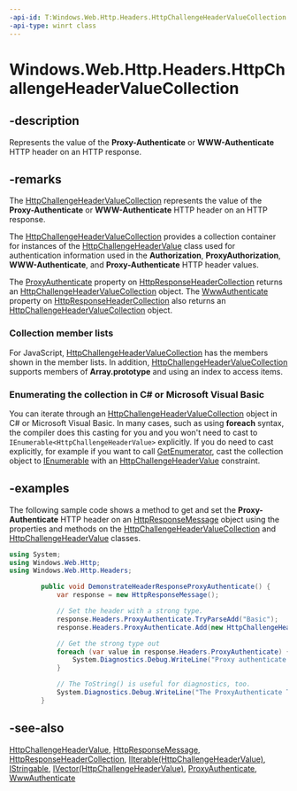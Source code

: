 ```yaml
---
-api-id: T:Windows.Web.Http.Headers.HttpChallengeHeaderValueCollection
-api-type: winrt class
---
```


<!-- Class syntax.
public class HttpChallengeHeaderValueCollection : Windows.Foundation.Collections.IIterable<Windows.Web.Http.Headers.HttpChallengeHeaderValue>, Windows.Foundation.Collections.IVector<Windows.Web.Http.Headers.HttpChallengeHeaderValue>, Windows.Foundation.IStringable, Windows.Web.Http.Headers.IHttpChallengeHeaderValueCollection
-->

# Windows.Web.Http.Headers.HttpChallengeHeaderValueCollection

## -description
Represents the value of the **Proxy-Authenticate** or **WWW-Authenticate** HTTP header on an HTTP response.

## -remarks
The [HttpChallengeHeaderValueCollection](httpchallengeheadervaluecollection.md) represents the value of the **Proxy-Authenticate** or **WWW-Authenticate** HTTP header on an HTTP response.

The [HttpChallengeHeaderValueCollection](httpchallengeheadervaluecollection.md) provides a collection container for instances of the [HttpChallengeHeaderValue](httpchallengeheadervalue.md) class used for authentication information used in the **Authorization**, **ProxyAuthorization**, **WWW-Authenticate**, and **Proxy-Authenticate** HTTP header values.

The [ProxyAuthenticate](httpresponseheadercollection_proxyauthenticate.md) property on [HttpResponseHeaderCollection](httpresponseheadercollection.md) returns an [HttpChallengeHeaderValueCollection](httpchallengeheadervaluecollection.md) object. The [WwwAuthenticate](httpresponseheadercollection_wwwauthenticate.md) property on [HttpResponseHeaderCollection](httpresponseheadercollection.md) also returns an [HttpChallengeHeaderValueCollection](httpchallengeheadervaluecollection.md) object.

### Collection member lists

For JavaScript, [HttpChallengeHeaderValueCollection](httpchallengeheadervaluecollection.md) has the members shown in the member lists. In addition, [HttpChallengeHeaderValueCollection](httpchallengeheadervaluecollection.md) supports members of **Array.prototype** and using an index to access items.


<!--Begin NET note for IEnumerable support-->
### Enumerating the collection in C# or Microsoft Visual Basic

You can iterate through an [HttpChallengeHeaderValueCollection](httpchallengeheadervaluecollection.md) object in C# or Microsoft Visual Basic. In many cases, such as using **foreach** syntax, the compiler does this casting for you and you won't need to cast to `IEnumerable<HttpChallengeHeaderValue>` explicitly. If you do need to cast explicitly, for example if you want to call [GetEnumerator](https://docs.microsoft.com/dotnet/api/system.collections.ienumerable.getenumerator), cast the collection object to [IEnumerable<T>](https://docs.microsoft.com/dotnet/api/system.collections.generic.ienumerable-1) with an [HttpChallengeHeaderValue](httpchallengeheadervalue.md) constraint.


<!--End NET note for IEnumerable support-->

## -examples
The following sample code shows a method to get and set the **Proxy-Authenticate** HTTP header on an [HttpResponseMessage](../windows.web.http/httpresponsemessage.md) object using the properties and methods on the [HttpChallengeHeaderValueCollection](httpchallengeheadervaluecollection.md) and [HttpChallengeHeaderValue](httpchallengeheadervalue.md) classes.

```csharp
using System;
using Windows.Web.Http;
using Windows.Web.Http.Headers;

        public void DemonstrateHeaderResponseProxyAuthenticate() {
            var response = new HttpResponseMessage();

            // Set the header with a strong type.
            response.Headers.ProxyAuthenticate.TryParseAdd("Basic");
            response.Headers.ProxyAuthenticate.Add(new HttpChallengeHeaderValue("authScheme", "authToken"));

            // Get the strong type out
            foreach (var value in response.Headers.ProxyAuthenticate) {
                System.Diagnostics.Debug.WriteLine("Proxy authenticate scheme and token: {0} {1}", value.Scheme, value.Token);
            }

            // The ToString() is useful for diagnostics, too.
            System.Diagnostics.Debug.WriteLine("The ProxyAuthenticate ToString() results: {0}", response.Headers.ProxyAuthenticate.ToString());
        }

```



## -see-also
[HttpChallengeHeaderValue](httpchallengeheadervalue.md), [HttpResponseMessage](../windows.web.http/httpresponsemessage.md), [HttpResponseHeaderCollection](httpresponseheadercollection.md), [IIterable(HttpChallengeHeaderValue)](../windows.foundation.collections/iiterable_1.md), [IStringable](../windows.foundation/istringable.md), [IVector(HttpChallengeHeaderValue)](../windows.foundation.collections/ivector_1.md), [ProxyAuthenticate](httpresponseheadercollection_proxyauthenticate.md), [WwwAuthenticate](httpresponseheadercollection_wwwauthenticate.md)